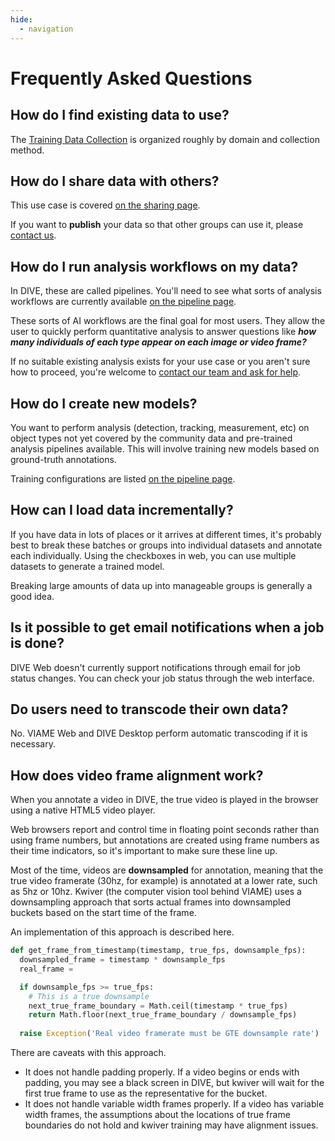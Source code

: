 ```yaml
---
hide:
  - navigation
---
```


# Frequently Asked Questions

## How do I find existing data to use?

The [Training Data Collection](https://viame.kitware.com/#/collection/5e4c256ca0fc86aa03120c34) is organized roughly by domain and collection method.

## How do I share data with others?

This use case is covered [on the sharing page](Web-Version.md#sharing-data-with-teams).

If you want to **publish** your data so that other groups can use it, please [contact us](Support.md).

## How do I run analysis workflows on my data?

In DIVE, these are called pipelines.  You'll need to see what sorts of analysis workflows are currently available [on the pipeline page](Pipeline-Documentation.md).

These sorts of AI workflows are the final goal for most users.  They allow the user to quickly perform quantitative analysis to answer questions like **_how many individuals of each type appear on each image or video frame?_**

If no suitable existing analysis exists for your use case or you aren't sure how to proceed, you're welcome to [contact our team and ask for help](Support.md).

## How do I create new models?

You want to perform analysis (detection, tracking, measurement, etc) on object types not yet covered by the community data and pre-trained analysis pipelines available. This will involve training new models based on ground-truth annotations.

Training configurations are listed [on the pipeline page](Pipeline-Documentation.md).

## How can I load data incrementally?

If you have data in lots of places or it arrives at different times, it's probably best to break these batches or groups into individual datasets and annotate each individually.  Using the checkboxes in web, you can use multiple datasets to generate a trained model.

Breaking large amounts of data up into manageable groups is generally a good idea.

## Is it possible to get email notifications when a job is done?

DIVE Web doesn't currently support notifications through email for job status changes.  You can check your job status through the web interface.

## Do users need to transcode their own data?

No. VIAME Web and DIVE Desktop perform automatic transcoding if it is necessary.

## How does video frame alignment work?

When you annotate a video in DIVE, the true video is played in the browser using a native HTML5 video player.

Web browsers report and control time in floating point seconds rather than using frame numbers, but annotations are created using frame numbers as their time indicators, so it's important to make sure these line up.

Most of the time, videos are **downsampled** for annotation, meaning that the true video framerate (30hz, for example) is annotated at a lower rate, such as 5hz or 10hz.  Kwiver (the computer vision tool behind VIAME) uses a downsampling approach that sorts actual frames into downsampled buckets based on the start time of the frame.

An implementation of this approach is described here.

```python
def get_frame_from_timestamp(timestamp, true_fps, downsample_fps):
  downsampled_frame = timestamp * downsample_fps
  real_frame = 

  if downsample_fps >= true_fps:
    # This is a true downsample
    next_true_frame_boundary = Math.ceil(timestamp * true_fps)
    return Math.floor(next_true_frame_boundary / downsample_fps)
  
  raise Exception('Real video framerate must be GTE downsample rate')
```

There are caveats with this approach.

* It does not handle padding properly.  If a video begins or ends with padding, you may see a black screen in DIVE, but kwiver will wait for the first true frame to use as the representative for the bucket.
* It does not handle variable width frames properly.  If a video has variable width frames, the assumptions about the locations of true frame boundaries do not hold and kwiver training may have alignment issues.
